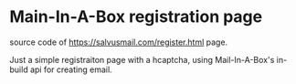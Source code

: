 # Main-In-A-Box registration page
source code of https://salvusmail.com/register.html page.

Just a simple registraiton page with a hcaptcha, using Mail-In-A-Box's in-build api for creating email.
